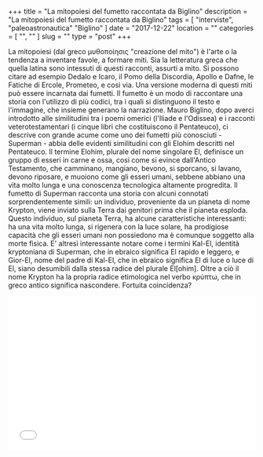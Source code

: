 +++
title = "La mitopoiesi del fumetto raccontata da Biglino"
description = "La mitopoiesi del fumetto raccontata da Biglino"
tags = [ "interviste", "paleoastronautica" "Biglino" ]
date = "2017-12-22"
location = ""
categories = [
  "",
  ""
]
slug = ""
type = "post"
+++

La mitopoiesi (dal greco μυθοποίησις "creazione del mito") è l'arte o la tendenza a inventare favole, a formare miti. Sia la letteratura greca che quella latina sono intessuti di questi racconti, assurti a mito. Si possono citare ad esempio Dedalo e Icaro, il Pomo della Discordia, Apollo e Dafne, le Fatiche di Ercole, Prometeo, e così via. Una versione moderna di questi miti può essere incarnata dai fumetti. Il fumetto è un modo di raccontare una storia con l'utilizzo di più codici, tra i quali si distinguono il testo e l'immagine, che insieme generano la narrazione. Mauro Biglino, dopo averci introdotto alle similitudini tra i poemi omerici (l'Iliade e l'Odissea) e i racconti veterotestamentari (i cinque libri che costituiscono il Pentateuco), ci descrive con grande acume come uno dei fumetti più conosciuti - Superman - abbia delle evidenti similitudini con gli Elohim descritti nel Pentateuco. Il termine Elohim, plurale del nome singolare El, definisce un gruppo di esseri in carne e ossa, cosi come si evince dall'Antico Testamento, che camminano, mangiano, bevono, si sporcano, si lavano, devono riposare, e muoiono come gli esseri umani, sebbene abbiano una vita molto lunga e una conoscenza tecnologica altamente progredita. Il fumetto di Superman racconta una storia con alcuni connotati sorprendentemente simili: un individuo, proveniente da un pianeta di nome Krypton, viene inviato sulla Terra dai genitori prima che il pianeta esploda. Questo individuo, sul pianeta Terra, ha alcune caratteristiche interessanti: ha una vita molto lunga, si rigenera con la luce solare, ha prodigiose capacità che gli esseri umani non possiedono ma è comunque soggetto alla morte fisica. E' altresì interessante notare come i termini Kal-El, identità kryptoniana di Superman, che in ebraico significa El rapido e leggero, e Gior-El, nome del padre di Kal-El, che in ebraico significa El di luce o luce di El, siano desumibili dalla stessa radice del plurale El[ohim]. Oltre a ciò il nome Krypton ha la propria radice etimologica nel verbo κρύπτω, che in greco antico significa nascondere. Fortuita coincidenza?

<div style="position: relative; padding-bottom: 56.25%; padding-top: 30px; height: 0; overflow: hidden;"> 
  <iframe src="//www.youtube.com/embed/8vxDzSp4khQ?rel=0"
  style="position: absolute; top: 0; left: 0; width: 100%; height: 100%;" allowfullscreen frameborder="0" title="YouTube Video"></iframe>
</div>
